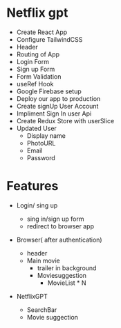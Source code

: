 # Netflix gpt

- Create React App
- Configure TailwindCSS
- Header
- Routing of App
- Login Form
- Sign up Form
- Form Validation
- useRef Hook
- Google Firebase setup
- Deploy our app to production
- Create signUp User Account
- Impliment Sign In user Api
- Create Redux Store with userSlice
- Updated User 
    - Display name
    - PhotoURL
    - Email 
    - Password



# Features
- Login/ sing up
    - sing in/sign up form
    - redirect to browser app
- Browser( after authentication)
    - header
    - Main movie
        - trailer in background
        - Moviesuggestion
            - MovieList * N 

- NetflixGPT
    - SearchBar
    - Movie suggection
